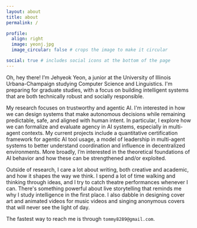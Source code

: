 ```yaml
---
layout: about
title: about
permalink: /

profile:
  align: right
  image: yeonj.jpg
  image_circular: false # crops the image to make it circular

social: true # includes social icons at the bottom of the page
---
```


Oh, hey there! I’m Jehyeok Yeon, a junior at the University of Illinois Urbana-Champaign studying Computer Science and Linguistics. I'm preparing for graduate studies, with a focus on building intelligent systems that are both technically robust and socially responsible.

My research focuses on trustworthy and agentic AI. I'm interested in how we can design systems that make autonomous decisions while remaining predictable, safe, and aligned with human intent. In particular, I explore how we can formalize and evaluate agency in AI systems, especially in multi-agent contexts. My current projects include a quantitative certification framework for agentic AI tool usage, a model of leadership in multi-agent systems to better understand coordination and influence in decentralized environments. More broadly, I’m interested in the theoretical foundations of AI behavior and how these can be strengthened and/or exploited.

Outside of research, I care a lot about writing, both creative and academic, and how it shapes the way we think. I spend a lot of time walking and thinking through ideas, and I try to catch theatre performances whenever I can. There's something powerful about live storytelling that reminds me why I study intelligence in the first place. I also dabble in designing cover art and animated videos for music videos and singing anonymous covers that will never see the light of day.

The fastest way to reach me is through `tommy8289@gmail.com`.
